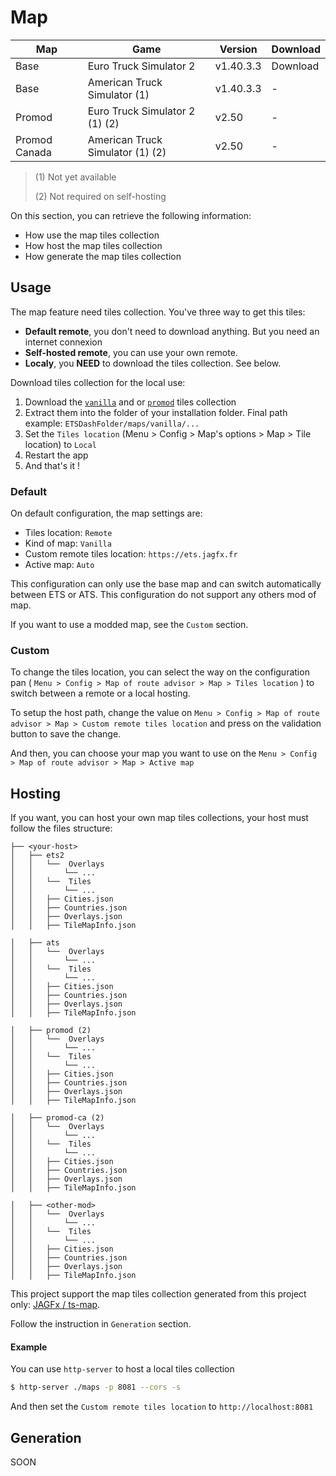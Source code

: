 # Map

|Map|Game|Version|Download|
|---|---|---|---|
|Base|Euro Truck Simulator 2|v1.40.3.3|Download|
|Base|American Truck Simulator (1)|v1.40.3.3|-|
|Promod|Euro Truck Simulator 2 (1) (2)|v2.50|-|
|Promod Canada|American Truck Simulator (1) (2)|v2.50|-|

> (1) Not yet available
>
> (2) Not required on self-hosting

On this section, you can retrieve the following information:

- How use the map tiles collection
- How host the map tiles collection
- How generate the map tiles collection

## Usage

The map feature need tiles collection. You've three way to get this tiles:

- **Default remote**, you don't need to download anything. But you need an internet connexion
- **Self-hosted remote**, you can use your own remote.
- **Localy**, you **NEED** to download the tiles collection. See below.

Download tiles collection for the local use:

1. Download the [`vanilla`](https://ets2.jagfx.fr/maps.vanilla.tar.gz) and
   or [`promod`](https://ets2.jagfx.fr/maps.promod.tar.gz) tiles collection
2. Extract them into the folder of your installation folder. Final path example: `ETSDashFolder/maps/vanilla/...`
3. Set the `Tiles location` (Menu > Config > Map's options > Map > Tile location) to `Local`
4. Restart the app
5. And that's it !

### Default

On default configuration, the map settings are:

- Tiles location: `Remote`
- Kind of map: `Vanilla`
- Custom remote tiles location: `https://ets.jagfx.fr`
- Active map: `Auto`

This configuration can only use the base map and can switch automatically between ETS or ATS. This configuration do not
support any others mod of map.

If you want to use a modded map, see the `Custom` section.

### Custom

To change the tiles location, you can select the way on the configuration
pan ( `Menu > Config > Map of route advisor > Map > Tiles location` ) to switch between a remote or a local hosting.

To setup the host path, change the value on `Menu > Config > Map of route advisor > Map > Custom remote tiles location`
and press on the validation button to save the change.

And then, you can choose your map you want to use on the `Menu > Config > Map of route advisor > Map > Active map`

## Hosting

If you want, you can host your own map tiles collections, your host must follow the files structure:

```
├── <your-host>
│   ├── ets2
│   │   └──  Overlays
│   │       └── ...
│   │   └──  Tiles
│   │       └── ...
│   │   ├── Cities.json
│   │   ├── Countries.json
│   │   ├── Overlays.json
│   │   ├── TileMapInfo.json

│   ├── ats
│   │   └──  Overlays
│   │       └── ...
│   │   └──  Tiles
│   │       └── ...
│   │   ├── Cities.json
│   │   ├── Countries.json
│   │   ├── Overlays.json
│   │   ├── TileMapInfo.json

│   ├── promod (2)
│   │   └──  Overlays
│   │       └── ...
│   │   └──  Tiles
│   │       └── ...
│   │   ├── Cities.json
│   │   ├── Countries.json
│   │   ├── Overlays.json
│   │   ├── TileMapInfo.json

│   ├── promod-ca (2)
│   │   └──  Overlays
│   │       └── ...
│   │   └──  Tiles
│   │       └── ...
│   │   ├── Cities.json
│   │   ├── Countries.json
│   │   ├── Overlays.json
│   │   ├── TileMapInfo.json

│   ├── <other-mod>
│   │   └──  Overlays
│   │       └── ...
│   │   └──  Tiles
│   │       └── ...
│   │   ├── Cities.json
│   │   ├── Countries.json
│   │   ├── Overlays.json
│   │   ├── TileMapInfo.json
```

This project support the map tiles collection generated from this project
only: [JAGFx / ts-map](https://github.com/JAGFx/ts-map).

Follow the instruction in `Generation` section.

#### Example

You can use `http-server` to host a local tiles collection

````bash
$ http-server ./maps -p 8081 --cors -s
````

And then set the `Custom remote tiles location` to `http://localhost:8081`

## Generation

SOON